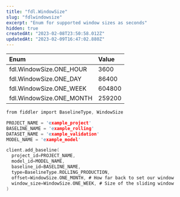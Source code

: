 ```yaml
---
title: "fdl.WindowSize"
slug: "fdlwindowsize"
excerpt: "Enum for supported window sizes as seconds"
hidden: true
createdAt: "2023-02-08T23:50:58.012Z"
updatedAt: "2023-02-09T16:47:02.880Z"
---
```

| Enum                     | Value  |
| :----------------------- | :----- |
| fdl.WindowSize.ONE_HOUR  | 3600   |
| fdl.WindowSize.ONE_DAY   | 86400  |
| fdl.WindowSize.ONE_WEEK  | 604800 |
| fdl.WindowSize.ONE_MONTH | 259200 |

```c Usage
from fiddler import BaselineType, WindowSize

PROJECT_NAME = 'example_project'
BASELINE_NAME = 'example_rolling'
DATASET_NAME = 'example_validation'
MODEL_NAME = 'example_model'

client.add_baseline(
  project_id=PROJECT_NAME,
  model_id=MODEL_NAME,
  baseline_id=BASELINE_NAME,
  type=BaselineType.ROLLING_PRODUCTION,
  offset=WindowSize.ONE_MONTH, # How far back to set our window
  window_size=WindowSize.ONE_WEEK, # Size of the sliding window
)
```